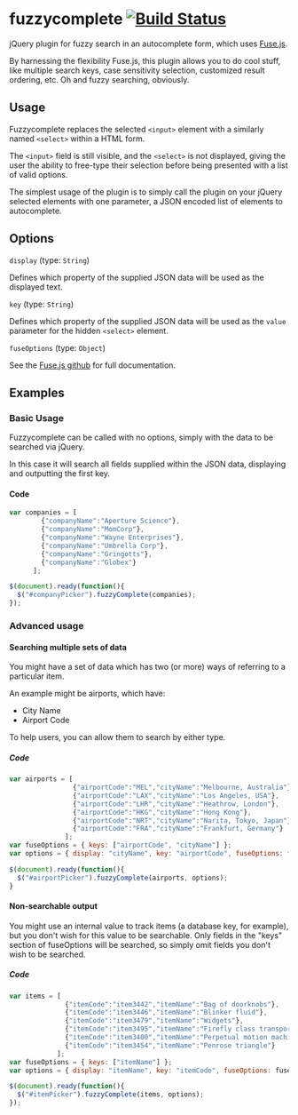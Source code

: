 # fuzzycomplete [![Build Status](https://travis-ci.org/aliask/fuzzycomplete.svg?branch=master)](https://travis-ci.org/aliask/fuzzycomplete)

jQuery plugin for fuzzy search in an autocomplete form, which uses [Fuse.js](https://github.com/krisk/Fuse).

By harnessing the flexibility Fuse.js, this plugin allows you to do cool stuff, like multiple search keys, case sensitivity selection, customized result ordering, etc. Oh and fuzzy searching, obviously.

## Usage

Fuzzycomplete replaces the selected `<input>` element with a similarly named `<select>` within a HTML form.

The `<input>` field is still visible, and the `<select>` is not displayed, giving the user the ability to free-type their selection before being presented with a list of valid options.

The simplest usage of the plugin is to simply call the plugin on your jQuery selected elements with one parameter, a JSON encoded list of elements to autocomplete.

## Options

`display` (type: `String`)

Defines which property of the supplied JSON data will be used as the displayed text.

`key` (type: `String`)

Defines which property of the supplied JSON data will be used as the `value` parameter for the hidden `<select>` element.

`fuseOptions` (type: `Object`)

See the [Fuse.js github](https://github.com/krisk/Fuse) for full documentation.

## Examples

### Basic Usage

Fuzzycomplete can be called with no options, simply with the data to be searched via jQuery.

In this case it will search all fields supplied within the JSON data, displaying and outputting the first key.

#### Code

```javascript
var companies = [
        {"companyName":"Aperture Science"},
        {"companyName":"MomCorp"},
        {"companyName":"Wayne Enterprises"},
        {"companyName":"Umbrella Corp"},
        {"companyName":"Gringotts"},
        {"companyName":"Globex"}
      ];

$(document).ready(function(){
  $("#companyPicker").fuzzyComplete(companies);
});
```

### Advanced usage

#### Searching multiple sets of data

You might have a set of data which has two (or more) ways of referring to a particular item.

An example might be airports, which have:

- City Name
- Airport Code

To help users, you can allow them to search by either type.

##### Code

```javascript
var airports = [
                {"airportCode":"MEL","cityName":"Melbourne, Australia"},
                {"airportCode":"LAX","cityName":"Los Angeles, USA"},
                {"airportCode":"LHR","cityName":"Heathrow, London"},
                {"airportCode":"HKG","cityName":"Hong Kong"},
                {"airportCode":"NRT","cityName":"Narita, Tokyo, Japan"},
                {"airportCode":"FRA","cityName":"Frankfurt, Germany"}
              ];
var fuseOptions = { keys: ["airportCode", "cityName"] };
var options = { display: "cityName", key: "airportCode", fuseOptions: fuseOptions };

$(document).ready(function(){
  $("#airportPicker").fuzzyComplete(airports, options);
}
```

#### Non-searchable output

You might use an internal value to track items (a database key, for example), but you don't wish for this value to be searchable. Only fields in the "keys" section of fuseOptions will be searched, so simply omit fields you don't wish to be searched.

##### Code

```javascript
var items = [
              {"itemCode":"item3442","itemName":"Bag of doorknobs"},
              {"itemCode":"item3446","itemName":"Blinker fluid"},
              {"itemCode":"item3479","itemName":"Widgets"},
              {"itemCode":"item3495","itemName":"Firefly class transport ship"},
              {"itemCode":"item3400","itemName":"Perpetual motion machine"},
              {"itemCode":"item3454","itemName":"Penrose triangle"}
            ];
var fuseOptions = { keys: ["itemName"] };
var options = { display: "itemName", key: "itemCode", fuseOptions: fuseOptions };

$(document).ready(function(){
  $("#itemPicker").fuzzyComplete(items, options);
});
```